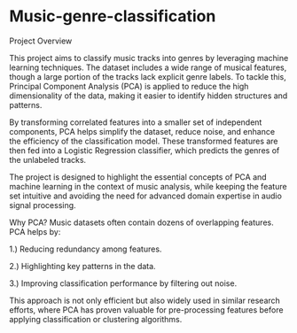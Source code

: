 # Music-genre-classification
Project Overview

This project aims to classify music tracks into genres by leveraging machine learning techniques. The dataset includes a wide range of musical features, though a large portion of the tracks lack explicit genre labels. To tackle this, Principal Component Analysis (PCA) is applied to reduce the high dimensionality of the data, making it easier to identify hidden structures and patterns.

By transforming correlated features into a smaller set of independent components, PCA helps simplify the dataset, reduce noise, and enhance the efficiency of the classification model. These transformed features are then fed into a Logistic Regression classifier, which predicts the genres of the unlabeled tracks.

The project is designed to highlight the essential concepts of PCA and machine learning in the context of music analysis, while keeping the feature set intuitive and avoiding the need for advanced domain expertise in audio signal processing.

Why PCA?
Music datasets often contain dozens of overlapping features. PCA helps by:

1.) Reducing redundancy among features.

2.) Highlighting key patterns in the data.

3.) Improving classification performance by filtering out noise.

This approach is not only efficient but also widely used in similar research efforts, where PCA has proven valuable for pre-processing features before applying classification or clustering algorithms.
